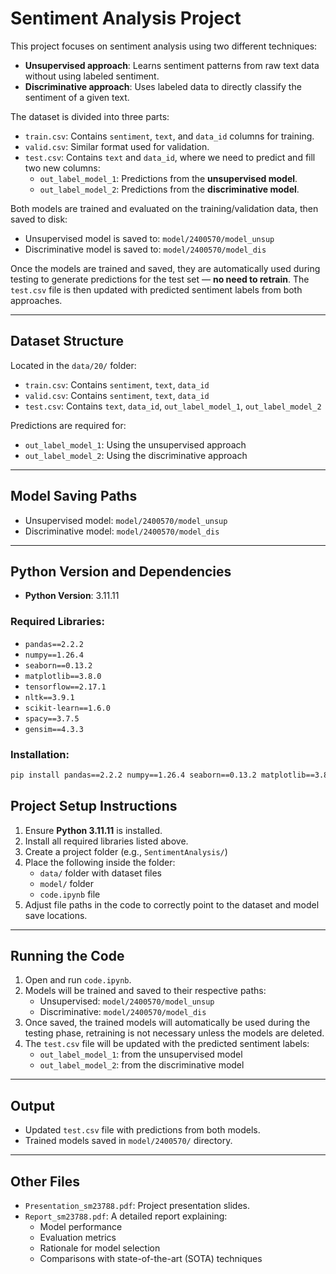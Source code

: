 # Sentiment Analysis Project

This project focuses on sentiment analysis using two different techniques:

- **Unsupervised approach**: Learns sentiment patterns from raw text data without using labeled sentiment.
- **Discriminative approach**: Uses labeled data to directly classify the sentiment of a given text.

The dataset is divided into three parts:

- `train.csv`: Contains `sentiment`, `text`, and `data_id` columns for training.
- `valid.csv`: Similar format used for validation.
- `test.csv`: Contains `text` and `data_id`, where we need to predict and fill two new columns:
  - `out_label_model_1`: Predictions from the **unsupervised model**.
  - `out_label_model_2`: Predictions from the **discriminative model**.

Both models are trained and evaluated on the training/validation data, then saved to disk:

- Unsupervised model is saved to: `model/2400570/model_unsup`
- Discriminative model is saved to: `model/2400570/model_dis`

Once the models are trained and saved, they are automatically used during testing to generate predictions for the test set — **no need to retrain**. The `test.csv` file is then updated with predicted sentiment labels from both approaches.


---

## Dataset Structure

Located in the `data/20/` folder:

- `train.csv`: Contains `sentiment`, `text`, `data_id`
- `valid.csv`: Contains `sentiment`, `text`, `data_id`
- `test.csv`: Contains `text`, `data_id`, `out_label_model_1`, `out_label_model_2`

Predictions are required for:

- `out_label_model_1`: Using the unsupervised approach
- `out_label_model_2`: Using the discriminative approach

---

## Model Saving Paths

- Unsupervised model: `model/2400570/model_unsup`
- Discriminative model: `model/2400570/model_dis`

---

## Python Version and Dependencies

- **Python Version**: 3.11.11

### Required Libraries:

- `pandas==2.2.2`
- `numpy==1.26.4`
- `seaborn==0.13.2`
- `matplotlib==3.8.0`
- `tensorflow==2.17.1`
- `nltk==3.9.1`
- `scikit-learn==1.6.0`
- `spacy==3.7.5`
- `gensim==4.3.3`

### Installation:

```bash
pip install pandas==2.2.2 numpy==1.26.4 seaborn==0.13.2 matplotlib==3.8.0 tensorflow==2.17.1 nltk==3.9.1 scikit-learn==1.6.0 spacy==3.7.5 gensim==4.3.3
```

## Project Setup Instructions

1. Ensure **Python 3.11.11** is installed.
2. Install all required libraries listed above.
3. Create a project folder (e.g., `SentimentAnalysis/`)
4. Place the following inside the folder:
   - `data/` folder with dataset files
   - `model/` folder
   - `code.ipynb` file
5. Adjust file paths in the code to correctly point to the dataset and model save locations.

---

## Running the Code

1. Open and run `code.ipynb`.
2. Models will be trained and saved to their respective paths:
   - Unsupervised: `model/2400570/model_unsup`
   - Discriminative: `model/2400570/model_dis`
3. Once saved, the trained models will automatically be used during the testing phase, retraining is not necessary unless the models are deleted.
4. The `test.csv` file will be updated with the predicted sentiment labels:
   - `out_label_model_1`: from the unsupervised model
   - `out_label_model_2`: from the discriminative model

---

## Output

- Updated `test.csv` file with predictions from both models.
- Trained models saved in `model/2400570/` directory.

---

## Other Files

- `Presentation_sm23788.pdf`: Project presentation slides.
- `Report_sm23788.pdf`: A detailed report explaining:
  - Model performance
  - Evaluation metrics
  - Rationale for model selection
  - Comparisons with state-of-the-art (SOTA) techniques

